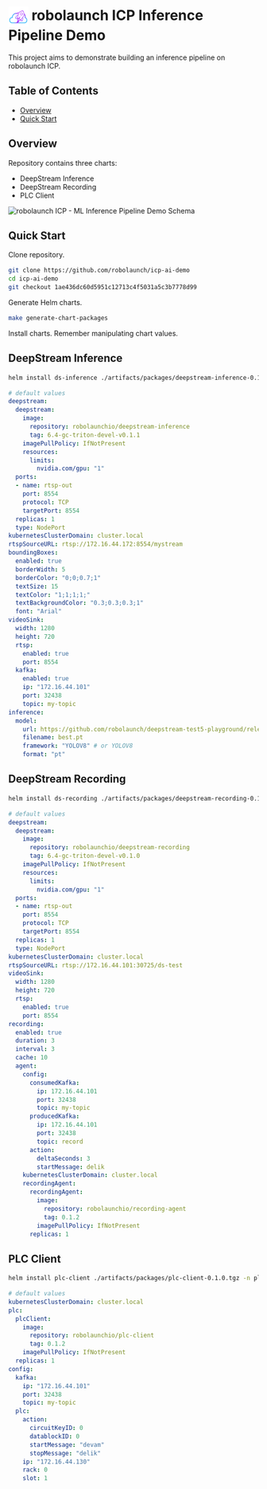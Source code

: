 # <img src="https://raw.githubusercontent.com/robolaunch/trademark/main/logos/svg/rocket.svg" width="40" height="40" align="top"> robolaunch ICP Inference Pipeline Demo


This project aims to demonstrate building an inference pipeline on robolaunch ICP.

## Table of Contents

- [Overview](#overview)
- [Quick Start](#quick-start)

## Overview

Repository contains three charts:
- DeepStream Inference
- DeepStream Recording
- PLC Client

![robolaunch ICP - ML Inference Pipeline Demo Schema](https://github.com/robolaunch/icp-ai-demo/assets/46759747/5f2eb7dd-77b1-45af-80f1-4c0da61a6262)

## Quick Start

Clone repository.

```bash
git clone https://github.com/robolaunch/icp-ai-demo
cd icp-ai-demo
git checkout 1ae436dc60d5951c12713c4f5031a5c3b7778d99
```

Generate Helm charts.

```bash
make generate-chart-packages
```

Install charts. Remember manipulating chart values.

## DeepStream Inference

```bash
helm install ds-inference ./artifacts/packages/deepstream-inference-0.1.0.tgz -n deepstream-test
```

```yaml
# default values
deepstream:
  deepstream:
    image:
      repository: robolaunchio/deepstream-inference
      tag: 6.4-gc-triton-devel-v0.1.1
    imagePullPolicy: IfNotPresent
    resources:
      limits:
        nvidia.com/gpu: "1"
  ports:
  - name: rtsp-out
    port: 8554
    protocol: TCP
    targetPort: 8554
  replicas: 1
  type: NodePort
kubernetesClusterDomain: cluster.local
rtspSourceURL: rtsp://172.16.44.172:8554/mystream
boundingBoxes:
  enabled: true
  borderWidth: 5
  borderColor: "0;0;0.7;1"
  textSize: 15
  textColor: "1;1;1;1;"
  textBackgroundColor: "0.3;0.3;0.3;1"
  font: "Arial"
videoSink:
  width: 1280
  height: 720
  rtsp:
    enabled: true
    port: 8554
  kafka:
    enabled: true
    ip: "172.16.44.101"
    port: 32438
    topic: my-topic
inference:
  model:
    url: https://github.com/robolaunch/deepstream-test5-playground/releases/download/test/best.pt
    filename: best.pt
    framework: "YOLOV8" # or YOLOV8
    format: "pt"
```

## DeepStream Recording

```bash
helm install ds-recording ./artifacts/packages/deepstream-recording-0.1.0.tgz -n deepstream-recording-test
```

```yaml
# default values
deepstream:
  deepstream:
    image:
      repository: robolaunchio/deepstream-recording
      tag: 6.4-gc-triton-devel-v0.1.0
    imagePullPolicy: IfNotPresent
    resources:
      limits:
        nvidia.com/gpu: "1"
  ports:
  - name: rtsp-out
    port: 8554
    protocol: TCP
    targetPort: 8554
  replicas: 1
  type: NodePort
kubernetesClusterDomain: cluster.local
rtspSourceURL: rtsp://172.16.44.101:30725/ds-test
videoSink:
  width: 1280
  height: 720
  rtsp:
    enabled: true
    port: 8554
recording:
  enabled: true
  duration: 3
  interval: 3
  cache: 10
  agent:
    config:
      consumedKafka:
        ip: 172.16.44.101
        port: 32438
        topic: my-topic
      producedKafka:
        ip: 172.16.44.101
        port: 32438
        topic: record
      action:
        deltaSeconds: 3
        startMessage: delik
    kubernetesClusterDomain: cluster.local
    recordingAgent:
      recordingAgent:
        image:
          repository: robolaunchio/recording-agent
          tag: 0.1.2
        imagePullPolicy: IfNotPresent
      replicas: 1
```

## PLC Client

```bash
helm install plc-client ./artifacts/packages/plc-client-0.1.0.tgz -n plc
```

```yaml
# default values
kubernetesClusterDomain: cluster.local
plc:
  plcClient:
    image:
      repository: robolaunchio/plc-client
      tag: 0.1.2
    imagePullPolicy: IfNotPresent
  replicas: 1
config:
  kafka:
    ip: "172.16.44.101"
    port: 32438
    topic: my-topic
  plc:
    action:
      circuitKeyID: 0
      datablockID: 0
      startMessage: "devam"
      stopMessage: "delik"
    ip: "172.16.44.130"
    rack: 0
    slot: 1
```
